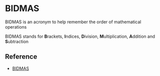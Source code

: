 # BIDMAS

BIDMAS is an acronym to help remember the order of mathematical operations

BIDMAS stands for **B**rackets, **I**ndices, **D**ivision, **M**ultiplication, **A**ddition and **S**ubtraction

## Reference
- [BIDMAS](https://thirdspacelearning.com/blog/what-is-bodmas/)

